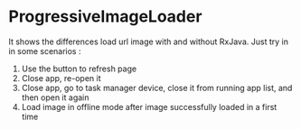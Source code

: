 # ProgressiveImageLoader
It shows the differences load url image with and without RxJava.
Just try in in some scenarios :
1. Use the button to refresh page
2. Close app, re-open it
3. Close app, go to task manager device, close it from running app list, and then open it again
4. Load image in offline mode after image successfully loaded in a first time